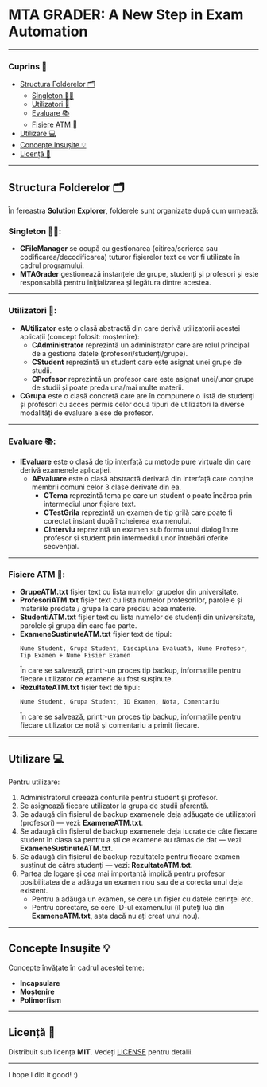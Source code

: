 # MTA GRADER: A New Step in Exam Automation

---

### Cuprins 📑
- [Structura Folderelor 🗂️](#structura-folderelor)
  - [Singleton 🧑‍💻](#singleton)
  - [Utilizatori 👤](#utilizatori)
  - [Evaluare 📚](#evaluare)
  - [Fisiere ATM 📂](#fisiere-atm)
- [Utilizare 💻](#utilizare)
- [Concepte Insușite 💡](#concepte-insusite)
- [Licență 📜](#licență)

---

## Structura Folderelor 🗂️

În fereastra **Solution Explorer**, folderele sunt organizate după cum urmează:

### **Singleton 🧑‍💻**:
- **CFileManager** se ocupă cu gestionarea (citirea/scrierea sau codificarea/decodificarea) tuturor fișierelor text ce vor fi utilizate în cadrul programului.
- **MTAGrader** gestionează instanțele de grupe, studenți și profesori și este responsabilă pentru inițializarea și legătura dintre acestea.

---

### **Utilizatori 👤**:
- **AUtilizator** este o clasă abstractă din care derivă utilizatorii acestei aplicații (concept folosit: moștenire):
  - **CAdministrator** reprezintă un administrator care are rolul principal de a gestiona datele (profesori/studenți/grupe).
  - **CStudent** reprezintă un student care este asignat unei grupe de studii.
  - **CProfesor** reprezintă un profesor care este asignat unei/unor grupe de studii și poate preda una/mai multe materii.
- **CGrupa** este o clasă concretă care are în compunere o listă de studenți și profesori cu acces permis celor două tipuri de utilizatori la diverse modalități de evaluare alese de profesor.

---

### **Evaluare 📚**:
- **IEvaluare** este o clasă de tip interfață cu metode pure virtuale din care derivă examenele aplicației.
  - **AEvaluare** este o clasă abstractă derivată din interfață care conține membrii comuni celor 3 clase derivate din ea.
    - **CTema** reprezintă tema pe care un student o poate încărca prin intermediul unor fișiere text.
    - **CTestGrila** reprezintă un examen de tip grilă care poate fi corectat instant după încheierea examenului.
    - **CInterviu** reprezintă un examen sub forma unui dialog între profesor și student prin intermediul unor întrebări oferite secvențial.

---

### **Fisiere ATM 📂**:
- **GrupeATM.txt** fișier text cu lista numelor grupelor din universitate.
- **ProfesoriATM.txt** fișier text cu lista numelor profesorilor, parolele și materiile predate / grupa la care predau acea materie.
- **StudentiATM.txt** fișier text cu lista numelor de studenți din universitate, parolele și grupa din care fac parte.
- **ExameneSustinuteATM.txt** fișier text de tipul:
    ```
    Nume Student, Grupa Student, Disciplina Evaluată, Nume Profesor, Tip Examen + Nume Fisier Examen
    ```
    În care se salvează, printr-un proces tip backup, informațiile pentru fiecare utilizator ce examene au fost susținute.
- **RezultateATM.txt** fișier text de tipul:
    ```
    Nume Student, Grupa Student, ID Examen, Nota, Comentariu
    ```
    În care se salvează, printr-un proces tip backup, informațiile pentru fiecare utilizator ce notă și comentariu a primit fiecare.

---

## Utilizare 💻

Pentru utilizare:
1. Administratorul creează conturile pentru student și profesor.
2. Se asignează fiecare utilizator la grupa de studii aferentă.
3. Se adaugă din fișierul de backup examenele deja adăugate de utilizatori (profesori) — vezi: **ExameneATM.txt**.
4. Se adaugă din fișierul de backup examenele deja lucrate de câte fiecare student în clasa sa pentru a ști ce examene au rămas de dat — vezi: **ExameneSustinuteATM.txt**.
5. Se adaugă din fișierul de backup rezultatele pentru fiecare examen susținut de către studenți — vezi: **RezultateATM.txt**.
6. Partea de logare și cea mai importantă implică pentru profesor posibilitatea de a adăuga un examen nou sau de a corecta unul deja existent. 
   - Pentru a adăuga un examen, se cere un fișier cu datele cerinței etc.
   - Pentru corectare, se cere ID-ul examenului (îl puteți lua din **ExameneATM.txt**, asta dacă nu ați creat unul nou).

---

## Concepte Insușite 💡

Concepte învățate în cadrul acestei teme:
- **Incapsulare**
- **Moștenire**
- **Polimorfism**

---

## Licență 📜

Distribuit sub licența **MIT**. Vedeți [LICENSE](LICENSE) pentru detalii.

---

I hope I did it good! :)
